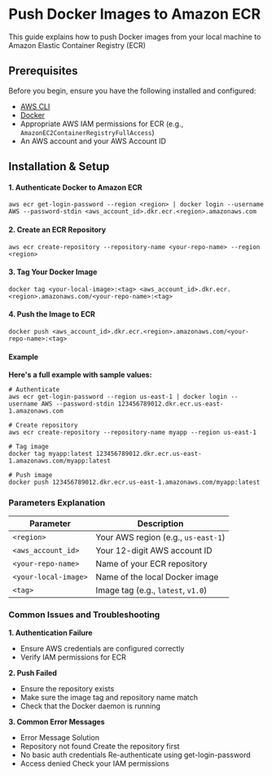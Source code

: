 # Push Docker Images to Amazon ECR

This guide explains how to push Docker images from your local machine to Amazon Elastic Container Registry (ECR)

## Prerequisites

Before you begin, ensure you have the following installed and configured:

- [AWS CLI](https://aws.amazon.com/cli/)
- [Docker](https://www.docker.com/get-started)
- Appropriate AWS IAM permissions for ECR (e.g., `AmazonEC2ContainerRegistryFullAccess`)
- An AWS account and your AWS Account ID

## Installation & Setup

#### 1. Authenticate Docker to Amazon ECR
```
aws ecr get-login-password --region <region> | docker login --username AWS --password-stdin <aws_account_id>.dkr.ecr.<region>.amazonaws.com
```
#### 2. Create an ECR Repository
```
aws ecr create-repository --repository-name <your-repo-name> --region <region>
```

#### 3. Tag Your Docker Image
```
docker tag <your-local-image>:<tag> <aws_account_id>.dkr.ecr.<region>.amazonaws.com/<your-repo-name>:<tag>
```

#### 4. Push the Image to ECR
```
docker push <aws_account_id>.dkr.ecr.<region>.amazonaws.com/<your-repo-name>:<tag>

```

#### Example
**Here's a full example with sample values:**
```
# Authenticate
aws ecr get-login-password --region us-east-1 | docker login --username AWS --password-stdin 123456789012.dkr.ecr.us-east-1.amazonaws.com

# Create repository
aws ecr create-repository --repository-name myapp --region us-east-1

# Tag image
docker tag myapp:latest 123456789012.dkr.ecr.us-east-1.amazonaws.com/myapp:latest

# Push image
docker push 123456789012.dkr.ecr.us-east-1.amazonaws.com/myapp:latest

```
### Parameters Explanation

| Parameter            | Description                         |
| -------------------- | ----------------------------------- |
| `<region>`           | Your AWS region (e.g., `us-east-1`) |
| `<aws_account_id>`   | Your 12-digit AWS account ID        |
| `<your-repo-name>`   | Name of your ECR repository         |
| `<your-local-image>` | Name of the local Docker image      |
| `<tag>`              | Image tag (e.g., `latest`, `v1.0`)  |

### Common Issues and Troubleshooting

**1. Authentication Failure**

- Ensure AWS credentials are configured correctly
- Verify IAM permissions for ECR

**2. Push Failed**
- Ensure the repository exists
- Make sure the image tag and repository name match
- Check that the Docker daemon is running

**3. Common Error Messages**

- Error Message	Solution
- Repository not found	Create the repository first
- No basic auth credentials	Re-authenticate using get-login-password
- Access denied	Check your IAM permissions

